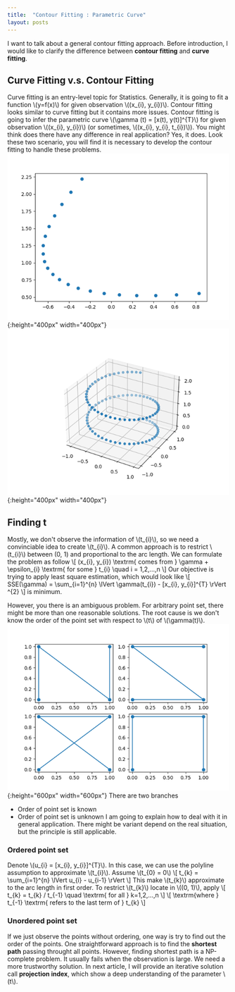 ```yaml
---
title:  "Contour Fitting : Parametric Curve"
layout: posts
---
```


I want to talk about a general contour fitting approach.  Before introduction, I would like to clarify the difference between **contour fitting** and **curve fitting**.

## Curve Fitting v.s. Contour Fitting
Curve fitting is an entry-level topic for Statistics.  Generally, it is going to fit a function \\(y=f(x)\\) for given observation \\((x_{i}, y_{i})\\). 
Contour fitting looks similar to curve fitting but it contains more issues.  Contour fitting is going to infer the parametric curve \\(\gamma (t) = [x(t), y(t)]^{T}\\) for given observation \\((x_{i}, y_{i})\\) (or sometimes, \\((x_{i}, y_{i}, t_{i})\\)).
You might think does there have any difference in real application?  Yes, it does.  Look these two scenario, you will find it is necessary to develop the contour fitting to handle these problems.
![2D Observation](/assets/blog/contour-fitting/pcd2d.png){:height="400px" width="400px"}![3D Observation](/assets/blog/contour-fitting/pcd3d.png){:height="400px" width="400px"}

## Finding t
Mostly, we don't observe the information of \\(t_{i}\\), so we need a convinciable idea to create \\(t_{i}\\).  A common approach is to restrict \\(t_{i}\\) between (0, 1) and proportional to the arc length.  We can formulate the problem as follow
\\[
(x_{i}, y_{i}) \textrm{ comes from } \gamma + \epsilon_{i} \textrm{ for some } t_{i} \quad i = 1,2,...,n
\\]
Our objective is trying to apply least square estimation, which would look like
\\[
SSE(\gamma) = \sum_{i=1}^{n} \lVert \gamma(t_{i}) - [x_{i}, y_{i}]^{T} \rVert ^{2}
\\]
is minimum.

However, you there is an ambiguous problem.  For arbitrary point set, there might be more than one reasonable solutions.  The root cause is we don't know the order of the point set with respect to \\(t\\) of \\(\gamma(t)\\).
![4 solutions sample of pcd](/assets/blog/contour-fitting/four.png){:height="600px" width="600px"}
There are two branches
- Order of point set is known
- Order of point set is unknown
I am going to explain how to deal with it in general application.  There might be variant depend on the real situation, but the principle is still applicable.

### Ordered point set
Denote \\(u_{i} = [x_{i}, y_{i}]^{T}\\). In this case, we can use the polyline assumption to approximate \\(t_{i}\\). Assume \\(t_{0} = 0\\)
\\[
t_{k} = \sum_{i=1}^{n} \lVert u_{i} - u_{i-1} \rVert 
\\]
This make \\(t_{k}\\) approximate to the arc length in first order.  To restrict \\(t_{k}\\) locate in \\((0, 1)\\), apply
\\[
t_{k} = t_{k} / t_{-1} \quad \textrm{ for all } k=1,2,...,n
\\]
\\[
\textrm{where } t_{-1} \textrm{ refers to the last term of } t_{k}
\\]

### Unordered point set
If we just observe the points without ordering, one way is try to find out the order of the points.  One straightforward approach is to find the **shortest path** passing throught all points.
However, finding shortest path is a NP-complete problem.  It usually fails when the observation is large.  We need a more trustworthy solution.  In next article, I will provide an iterative solution call **projection index**, which show a deep understanding of the parameter \\(t\\).
